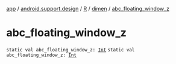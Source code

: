 [app](../../../index.md) / [android.support.design](../../index.md) / [R](../index.md) / [dimen](index.md) / [abc_floating_window_z](.)

# abc_floating_window_z

`static val abc_floating_window_z: `[`Int`](https://kotlinlang.org/api/latest/jvm/stdlib/kotlin/-int/index.html)
`static val abc_floating_window_z: `[`Int`](https://kotlinlang.org/api/latest/jvm/stdlib/kotlin/-int/index.html)